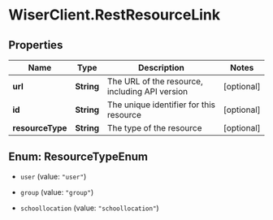# WiserClient.RestResourceLink

## Properties
Name | Type | Description | Notes
------------ | ------------- | ------------- | -------------
**url** | **String** | The URL of the resource, including API version | [optional] 
**id** | **String** | The unique identifier for this resource | [optional] 
**resourceType** | **String** | The type of the resource | [optional] 


<a name="ResourceTypeEnum"></a>
## Enum: ResourceTypeEnum


* `user` (value: `"user"`)

* `group` (value: `"group"`)

* `schoollocation` (value: `"schoollocation"`)




